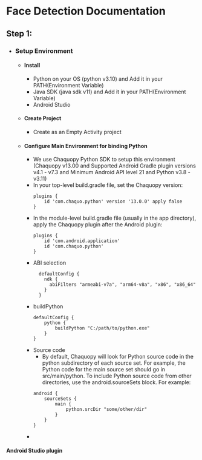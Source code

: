 # Face Detection Documentation

## Step 1:
- ### Setup Environment
  - #### Install 
    - Python on your OS (python v3.10) and Add it in your PATH(Environment Variable)
    - Java SDK (java sdk v11) and Add it in your PATH(Environment Variable)
    - Android Studio

  - #### Create Project
    - Create as an Empty Activity project

  - #### Configure Main Environment for binding Python
    - We use Chaquopy Python SDK to setup this environment (Chaquopy v13.00 and Supported Android Gradle plugin versions v4.1 - v7.3 and Minimum Android API level 21 and Python v3.8 - v3.11)
    - In your top-level build.gradle file, set the Chaquopy version:
      ```
      plugins {
          id 'com.chaquo.python' version '13.0.0' apply false
      }
      ```
    - In the module-level build.gradle file (usually in the app directory), apply the Chaquopy plugin after the Android plugin:
      ```
      plugins {
          id 'com.android.application'
          id 'com.chaquo.python'
      }
      ```
    - ABI selection
      ```
        defaultConfig {
          ndk {
            abiFilters "armeabi-v7a", "arm64-v8a", "x86", "x86_64"
          }
        }
      ```
    - buildPython
      ```
      defaultConfig {
          python {
              buildPython "C:/path/to/python.exe"
          }
      }
      ```
    - Source code
      - By default, Chaquopy will look for Python source code in the python subdirectory of each source set. For example, the Python code for the main source set should go in src/main/python. To include Python source code from other directories, use the android.sourceSets block. For example:
      ```
      android {
          sourceSets {
              main {
                  python.srcDir "some/other/dir"
              }
          }
      }
      ```
    - 
#### Android Studio plugin
